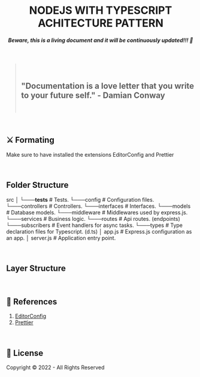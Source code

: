 <h1 align="center"><strong>NODEJS WITH TYPESCRIPT ACHITECTURE PATTERN</strong></h1>
<h5 align="center"><strong>Beware, this is a living document and it will be continuously updated!!! 🚀</strong></h5>
<br/>

<blockquote>
  <br/>
  <h2><strong>"Documentation is a love letter that you write to your future self." - Damian Conway</strong></h2>
  <br/>
</blockquote>
<br/>

<h2>⚔️ <strong>Formating</strong></h2>
<p>Make sure to have installed the extensions EditorConfig and Prettier</p>
<br/>

<h2><strong>Folder Structure</strong></h2>

<span> src</span>
<span>│</span>
<span>└───**tests** # Tests.</span>
<span>└───config # Configuration files.</span>
<span>└───controllers # Controllers.</span>
<span>└───interfaces # Interfaces.</span>
<span>└───models # Database models.</span>
<span>└───middleware # Middlewares used by express.js.</span>
<span>└───services # Business logic.</span>
<span>└───routes # Api routes. (endpoints)</span>
<span>└───subscribers # Event handlers for async tasks.</span>
<span>└───types # Type declaration files for Typescript. (d.ts)</span>
<span>│ app.js # Express.js configuration as an app.</span>
<span>│ server.js # Application entry point.</span>

<br/>

<h2><strong>Layer Structure</strong></h2>
<p>
    
<p>
<br/>

<h2>📝 <strong>References</strong></h2>
<ol>
  <li>
    <a href="https://editorconfig.org/">
        EditorConfig
    </a>
  </li>
  <li>
    <a href="https://prettier.io/">
        Prettier
    </a>
  </li>
</ol>
<br/>

<h2>🔐 <strong>License</strong></h2>
<p>Copyright © 2022 - All Rights Reserved</p>

